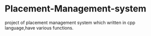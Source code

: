 # Placement-Management-system
project of placement management system which written in cpp language,have various functions.
